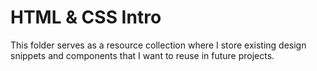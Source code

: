 # HTML & CSS Intro

This folder serves as a resource collection where I store existing design snippets and components that I want to reuse in future projects.